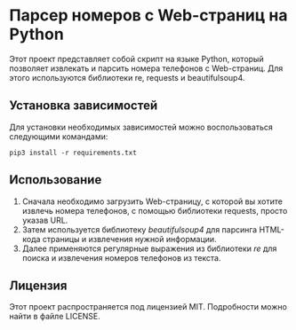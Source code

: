 # Парсер номеров с Web-страниц на Python

Этот проект представляет собой скрипт на языке Python, который позволяет извлекать и парсить номера телефонов с Web-страниц. Для этого используются библиотеки re, requests и beautifulsoup4.

## Установка зависимостей

Для установки необходимых зависимостей можно воспользоваться следующими командами:

`pip3 install -r requirements.txt`


## Использование

1. Сначала необходимо загрузить Web-страницу, с которой вы хотите извлечь номера телефонов, с помощью библиотеки requests, просто указав URL.
2. Затем используется библиотеку *beautifulsoup4* для парсинга HTML-кода страницы и извлечения нужной информации.
3. Далее применяются регулярные выражения из библиотеки *re* для поиска и извлечения номеров телефонов из текста.


## Лицензия

Этот проект распространяется под лицензией MIT. Подробности можно найти в файле LICENSE.